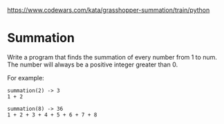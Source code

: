 https://www.codewars.com/kata/grasshopper-summation/train/python

# Summation
Write a program that finds the summation of every number from 1 to num.  
The number will always be a positive integer greater than 0.

For example:
```
summation(2) -> 3
1 + 2

summation(8) -> 36
1 + 2 + 3 + 4 + 5 + 6 + 7 + 8
```
